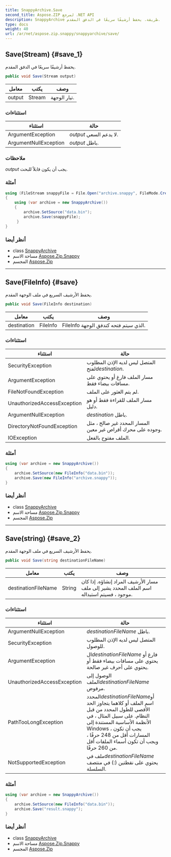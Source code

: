 ```yaml
---
title: SnappyArchive.Save
second_title: Aspose.ZIP لمرجع .NET API
description: SnappyArchive طريقة. يحفظ أرشيفًا سريعًا في الدفق المقدم.
type: docs
weight: 40
url: /ar/net/aspose.zip.snappy/snappyarchive/save/
---
```

## Save(Stream) {#save_1}

يحفظ أرشيفًا سريعًا في الدفق المقدم.

```csharp
public void Save(Stream output)
```

| معامل | يكتب | وصف |
| --- | --- | --- |
| output | Stream | تيار الوجهة. |

### استثناءات

| استثناء | حالة |
| --- | --- |
| ArgumentException | *output* لا يدعم السعي. |
| ArgumentNullException | *output* باطل. |

### ملاحظات

*output* يجب أن يكون قابلاً للبحث.

### أمثلة

```csharp
using (FileStream snappyFile = File.Open("archive.snappy", FileMode.Create))
{
    using (var archive = new SnappyArchive())
    {
        archive.SetSource("data.bin");
        archive.Save(snappyFile);
     }
}
```

### أنظر أيضا

* class [SnappyArchive](../)
* مساحة الاسم [Aspose.Zip.Snappy](../../snappyarchive/)
* المجسم [Aspose.Zip](../../../)

---

## Save(FileInfo) {#save}

يحفظ الأرشيف السريع في ملف الوجهة المقدم.

```csharp
public void Save(FileInfo destination)
```

| معامل | يكتب | وصف |
| --- | --- | --- |
| destination | FileInfo | FileInfo الذي سيتم فتحه كتدفق الوجهة. |

### استثناءات

| استثناء | حالة |
| --- | --- |
| SecurityException | المتصل ليس لديه الإذن المطلوب لفتح*destination*. |
| ArgumentException | مسار الملف فارغ أو يحتوي على مسافات بيضاء فقط. |
| FileNotFoundException | لم يتم العثور على الملف. |
| UnauthorizedAccessException | مسار الملف للقراءة فقط أو هو دليل. |
| ArgumentNullException | *destination* باطل. |
| DirectoryNotFoundException | المسار المحدد غير صالح ، مثل وجوده على محرك أقراص غير معين. |
| IOException | الملف مفتوح بالفعل. |

### أمثلة

```csharp
using (var archive = new SnappyArchive()) 
{
    archive.SetSource(new FileInfo("data.bin"));
    archive.Save(new FileInfo("archive.snappy"));
}
```

### أنظر أيضا

* class [SnappyArchive](../)
* مساحة الاسم [Aspose.Zip.Snappy](../../snappyarchive/)
* المجسم [Aspose.Zip](../../../)

---

## Save(string) {#save_2}

يحفظ الأرشيف السريع في ملف الوجهة المقدم.

```csharp
public void Save(string destinationFileName)
```

| معامل | يكتب | وصف |
| --- | --- | --- |
| destinationFileName | String | مسار الأرشيف المراد إنشاؤه. إذا كان اسم الملف المحدد يشير إلى ملف موجود ، فسيتم استبداله. |

### استثناءات

| استثناء | حالة |
| --- | --- |
| ArgumentNullException | *destinationFileName* باطل. |
| SecurityException | المتصل ليس لديه الإذن المطلوب للوصول. |
| ArgumentException | ال*destinationFileName* فارغ أو يحتوي على مسافات بيضاء فقط أو يحتوي على أحرف غير صالحة. |
| UnauthorizedAccessException | الوصول إلى الملف*destinationFileName* مرفوض. |
| PathTooLongException | المحدد*destinationFileName*أو اسم الملف أو كلاهما يتجاوز الحد الأقصى للطول المحدد من قبل النظام. على سبيل المثال ، في الأنظمة الأساسية المستندة إلى Windows ، يجب أن تكون المسارات أقل من 248 حرفًا ، ويجب أن تكون أسماء الملفات أقل من 260 حرفًا. |
| NotSupportedException | ملف في*destinationFileName* يحتوي على نقطتين (:) في منتصف السلسلة. |

### أمثلة

```csharp
using (var archive = new SnappyArchive()) 
{
    archive.SetSource(new FileInfo("data.bin"));
    archive.Save("result.snappy");
}
```

### أنظر أيضا

* class [SnappyArchive](../)
* مساحة الاسم [Aspose.Zip.Snappy](../../snappyarchive/)
* المجسم [Aspose.Zip](../../../)


